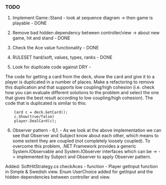 ### TODO

1. Implement Game::Stand - look at sequence diagram -> then game is playable - DONE


2. Remove bad hidden dependency between controller/view -> about new game, hit and stand - DONE


3. Check the Ace value functionality - DONE


4. RULESET hard/soft, values, types, ranks - DONE


5. Look for duplicate code against DRY - 

The code for getting a card from the deck, show the card and give it to a player is duplicated in a number of places. Make a refactoring to remove this duplication and that supports low coupling/high cohesion (i.e. check how you can evaluate different solutions to the problem and select the one that gives the best result according to low coupling/high cohesion). The code that is duplicated is similar to this:

        Card c = deck.GetCard();
        c.Show(true/false)
        player.DealCard(c);


6. Observer pattern - 
6,1. - As we look at the above implementation we can see that Observer and Subject know about each other, 
which means to some extent they are coupled (not completely loosely coupled). To overcome this problem, 
.NET Framework provides a generic System.IObservable<T> and System.IObserver<T> interfaces which can be -> 
-> implemented by Subject and Observer to apply Observer pattern.



Added: 
SoftHitStrategy.cs
checkAces - function - Player
getInput function in Simple & Swedish view.
Enum UserChoice added for getInput and the hidden dependencies between controller and view.

